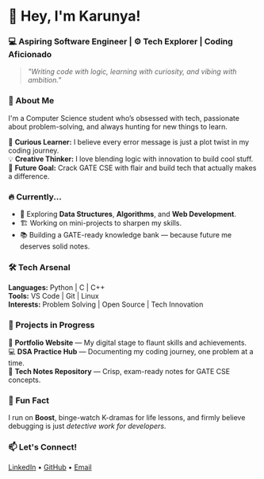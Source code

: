 # 👋 Hey, I'm Karunya!  
### 💻 Aspiring Software Engineer | ⚙️ Tech Explorer | Coding Aficionado

> _"Writing code with logic, learning with curiosity, and vibing with ambition."_

### 🚀 About Me  
I'm a Computer Science student who’s obsessed with tech, passionate about problem-solving, and always hunting for new things to learn.  

🧠 **Curious Learner:** I believe every error message is just a plot twist in my coding journey.  
💡 **Creative Thinker:** I love blending logic with innovation to build cool stuff.  
🎯 **Future Goal:** Crack GATE CSE with flair and build tech that actually makes a difference.  

### 🔥 Currently...  
- 🌱 Exploring **Data Structures**, **Algorithms**, and **Web Development**.  
- 🏗️ Working on mini-projects to sharpen my skills.  
- 📚 Building a GATE-ready knowledge bank — because future me deserves solid notes.  

### 🛠️ Tech Arsenal  
**Languages:** Python | C | C++  
**Tools:** VS Code | Git | Linux  
**Interests:** Problem Solving | Open Source | Tech Innovation  

### 📂 Projects in Progress  
🚀 **Portfolio Website** — My digital stage to flaunt skills and achievements.  
💻 **DSA Practice Hub** — Documenting my coding journey, one problem at a time.  
📒 **Tech Notes Repository** — Crisp, exam-ready notes for GATE CSE concepts.  

### 🌟 Fun Fact  
I run on **Boost**, binge-watch K-dramas for life lessons, and firmly believe debugging is just *detective work for developers*.  

### 📫 Let's Connect!  
[LinkedIn](https://www.linkedin.com/in/karunya-k-p-2baa00331) • [GitHub](https://github.com/Karunyakp) • [Email](karunyayashu6@gmail.com)
